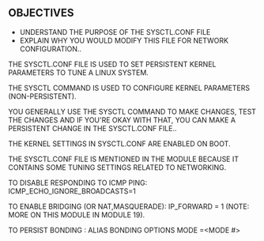 OBJECTIVES
--
- UNDERSTAND THE PURPOSE OF THE SYSCTL.CONF FILE
- EXPLAIN WHY YOU WOULD MODIFY THIS FILE FOR NETWORK CONFIGURATION..

THE SYSCTL.CONF FILE IS USED TO SET PERSISTENT KERNEL PARAMETERS TO TUNE A LINUX SYSTEM.

THE SYSCTL COMMAND IS USED TO CONFIGURE KERNEL PARAMETERS (NON-PERSISTENT).

YOU GENERALLY USE THE SYSCTL COMMAND TO MAKE CHANGES, TEST THE CHANGES AND IF YOU'RE OKAY WITH THAT, YOU CAN MAKE A PERSISTENT CHANGE IN THE SYSCTL.CONF FILE..

THE KERNEL SETTINGS IN SYSCTL.CONF ARE ENABLED ON BOOT.

THE SYSCTL.CONF FILE IS MENTIONED IN THE MODULE BECAUSE IT CONTAINS SOME TUNING SETTINGS RELATED TO NETWORKING.

TO DISABLE RESPONDING TO ICMP PING:
ICMP_ECHO_IGNORE_BROADCASTS=1

TO ENABLE BRIDGING (OR NAT,MASQUERADE):
IP_FORWARD = 1 (NOTE: MORE ON THIS MODULE IN MODULE 19).

TO PERSIST BONDING :
ALIAS <BOND NAME> BONDING
OPTIONS <BOND NAME> MODE =<MODE #>
